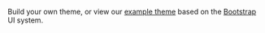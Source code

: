Build your own theme, or view our [example theme](https://github.com/zillow/drywall-theme-bootstrap) based on the [Bootstrap](https://getbootstrap.com/) UI system.